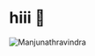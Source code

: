 <h1> hiii 👋 </h1>
<p><img align="left" src="https://github-readme-stats.vercel.app/api/top-langs?username=Manjunathravindra&show_icons=true&locale=en&layout=compact&theme=radical" alt="Manjunathravindra" /></p>
